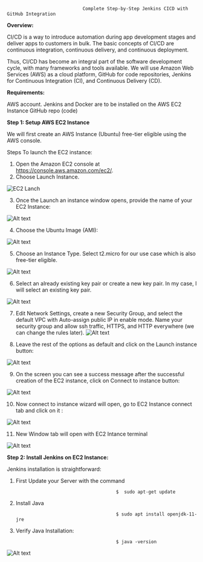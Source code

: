                                 Complete Step-by-Step Jenkins CICD with GitHub Integration

**Overview:**

CI/CD is a way to introduce automation during app development stages and deliver apps to customers in bulk. The basic concepts of CI/CD are continuous integration, continuous delivery, and continuous deployment.

Thus, CI/CD has become an integral part of the software development cycle, with many frameworks and tools available. We will use Amazon Web Services (AWS) as a cloud platform, GitHub for code repositories, Jenkins for Continuous Integration (CI), and Continuous Delivery (CD).


**Requirements:**

AWS account.
Jenkins and Docker are to be installed on the AWS EC2 Instance
GitHub repo (code)

**Step 1: Setup AWS EC2 Instance**

We will first create an AWS Instance (Ubuntu) free-tier eligible using the AWS console.

Steps To launch the EC2 instance:
1. Open the Amazon EC2 console at https://console.aws.amazon.com/ec2/.
2. Choose Launch Instance.

![EC2 Lanch](Images/image.png)


3. Once the Launch an instance window opens, provide the name of your EC2 Instance:

![Alt text](Images/image-1.png)


4. Choose the Ubuntu Image (AMI):

![Alt text](Images/image-2.png)

5. Choose an Instance Type. Select t2.micro for our use case which is also free-tier eligible.

![Alt text](Images/image-3.png)

6. Select an already existing key pair or create a new key pair. In my case, I will select an existing key pair.

![Alt text](Images/image-4.png)

7. Edit Network Settings, create a new Security Group, and select the default VPC with Auto-assign public IP in enable   mode. Name your security group and allow ssh traffic, HTTPS, and HTTP everywhere (we can change the rules later).
![Alt text](Images/image-5.png)

8. Leave the rest of the options as default and click on the Launch instance button:

![Alt text](Images/image-6.png)

9. On the screen you can see a success message after the successful creation of the EC2 instance, click on Connect to instance button:

![Alt text](Images/image-7.png)

10. Now connect to instance wizard will open, go to EC2 Instance connect tab and click on it :

![Alt text](Images/image-8.png)

11. New Window tab will open with EC2 Intance terminal 

![Alt text](Images/image-9.png)


**Step 2: Install Jenkins on EC2 Instance:**

Jenkins installation is straightforward:

1. First Update your Server with the command

                                            $  sudo apt-get update 


2. Install Java

                                            $ sudo apt install openjdk-11-jre

3. Verify Java Installation:

                                            $ java -version

![Alt text](Images/image-10.png)








[def]: image.png